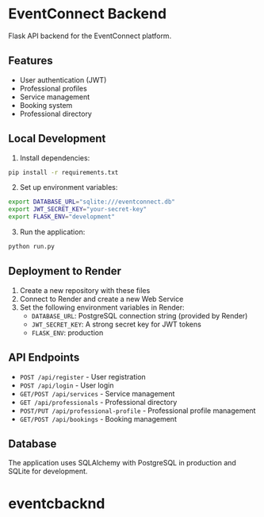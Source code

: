 # EventConnect Backend

Flask API backend for the EventConnect platform.

## Features

- User authentication (JWT)
- Professional profiles
- Service management
- Booking system
- Professional directory

## Local Development

1. Install dependencies:
```bash
pip install -r requirements.txt
```

2. Set up environment variables:
```bash
export DATABASE_URL="sqlite:///eventconnect.db"
export JWT_SECRET_KEY="your-secret-key"
export FLASK_ENV="development"
```

3. Run the application:
```bash
python run.py
```

## Deployment to Render

1. Create a new repository with these files
2. Connect to Render and create a new Web Service
3. Set the following environment variables in Render:
   - `DATABASE_URL`: PostgreSQL connection string (provided by Render)
   - `JWT_SECRET_KEY`: A strong secret key for JWT tokens
   - `FLASK_ENV`: production

## API Endpoints

- `POST /api/register` - User registration
- `POST /api/login` - User login
- `GET/POST /api/services` - Service management
- `GET /api/professionals` - Professional directory
- `POST/PUT /api/professional-profile` - Professional profile management
- `GET/POST /api/bookings` - Booking management

## Database

The application uses SQLAlchemy with PostgreSQL in production and SQLite for development.
# eventcbacknd
